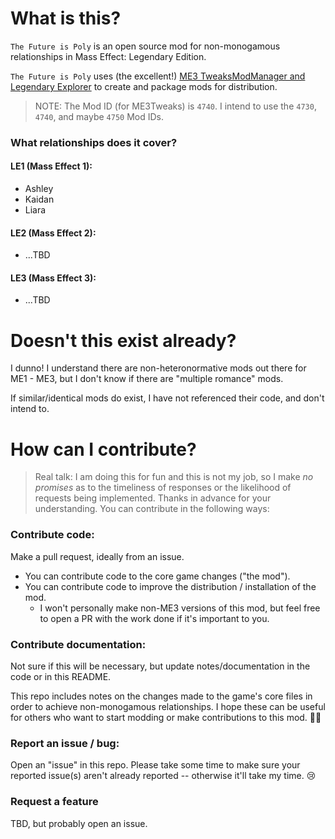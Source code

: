 # What is this?
`The Future is Poly` is an open source mod for non-monogamous relationships in Mass Effect: Legendary Edition.

`The Future is Poly` uses (the excellent!) [ME3 TweaksModManager and Legendary Explorer](https://github.com/ME3Tweaks) to create and package mods for distribution. 
> NOTE: The Mod ID (for ME3Tweaks) is `4740`. I intend to use the `4730`, `4740`, and maybe `4750` Mod IDs.

### What relationships does it cover?
#### LE1 (Mass Effect 1):
* Ashley
* Kaidan
* Liara

#### LE2 (Mass Effect 2):
* ...TBD

#### LE3 (Mass Effect 3):
* ...TBD

# Doesn't this exist already?
I dunno! I understand there are non-heteronormative mods out there for ME1 - ME3, but I don't know if there are "multiple romance" mods.

If similar/identical mods do exist, I have not referenced their code, and don't intend to. 

# How can I contribute?
> Real talk: I am doing this for fun and this is not my job, so I make *no promises* as to the timeliness of responses or the likelihood of requests being implemented. Thanks in advance for your understanding.
You can contribute in the following ways:

### Contribute code:
Make a pull request, ideally from an issue.
* You can contribute code to the core game changes ("the mod").
* You can contribute code to improve the distribution / installation of the mod.
  * I won't personally make non-ME3 versions of this mod, but feel free to open a PR with the work done if it's important to you.

### Contribute documentation:
Not sure if this will be necessary, but update notes/documentation in the code or in this README.

This repo includes notes on the changes made to the game's core files in order to achieve non-monogamous relationships. I hope these can be useful for others who want to start modding or make contributions to this mod. 🤷‍♀️

### Report an issue / bug:
Open an "issue" in this repo. Please take some time to make sure your reported issue(s) aren't already reported -- otherwise it'll take my time. 😢

### Request a feature
TBD, but probably open an issue.
